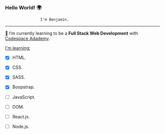 ### Hello World! :earth_africa:

                    I'm Benjamín. 
---
🌱 I’m currently learning to be a **Full Stack Web Development** with [Codespace Adademy](https://codespaceacademy.com/).

<u>I'm learning:</u>
* [x] HTML.
* [x] CSS.
* [x] SASS.
* [x] Boopstrap.
* [ ] JavaScript.
* [ ] DOM.
* [ ] React.js.
* [ ] Node.js.


<!--
**Benja022/Benja022** is a ✨ _special_ ✨ repository because its `README.md` (this file) appears on your GitHub profile.

Here are some ideas to get you started:

- 🔭 I’m currently working on ...
- 🌱 I’m currently learning ...
- 👯 I’m looking to collaborate on ...
- 🤔 I’m looking for help with ...
- 💬 Ask me about ...
- 📫 How to reach me: ...
- 😄 Pronouns: ...
- ⚡ Fun fact: ...
-->
